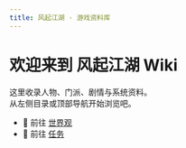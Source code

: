 ```yaml
---
title: 风起江湖 · 游戏资料库
---
```


# 欢迎来到 **风起江湖 Wiki**

这里收录人物、门派、剧情与系统资料。  
从左侧目录或顶部导航开始浏览吧。

- 👤 前往 [世界观](/01-世界观/)
- 👤 前往 [任务](/05-任务/)
